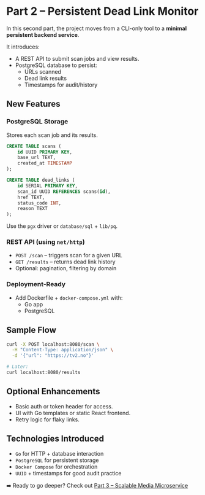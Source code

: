 # Part 2 – Persistent Dead Link Monitor

In this second part, the project moves from a CLI-only tool to a **minimal persistent backend service**.

It introduces:
- A REST API to submit scan jobs and view results.
- PostgreSQL database to persist:
  - URLs scanned
  - Dead link results
  - Timestamps for audit/history

## New Features

### PostgreSQL Storage

Stores each scan job and its results.

```sql
CREATE TABLE scans (
    id UUID PRIMARY KEY,
    base_url TEXT,
    created_at TIMESTAMP
);

CREATE TABLE dead_links (
    id SERIAL PRIMARY KEY,
    scan_id UUID REFERENCES scans(id),
    href TEXT,
    status_code INT,
    reason TEXT
);
```

Use the `pgx` driver or `database/sql` + `lib/pq`.

### REST API (using `net/http`)

- `POST /scan` – triggers scan for a given URL
- `GET /results` – returns dead link history
- Optional: pagination, filtering by domain

###  Deployment-Ready

* Add Dockerfile + `docker-compose.yml` with:
  * Go app
  * PostgreSQL

## Sample Flow

```bash
curl -X POST localhost:8080/scan \
  -H "Content-Type: application/json" \
  -d '{"url": "https://tv2.no"}'

# Later:
curl localhost:8080/results
```

## Optional Enhancements

* Basic auth or token header for access.
* UI with Go templates or static React frontend.
* Retry logic for flaky links.

## Technologies Introduced

* `Go` for HTTP + database interaction
* `PostgreSQL` for persistent storage
* `Docker Compose` for orchestration
* `UUID` + timestamps for good audit practice

➡️ Ready to go deeper? Check out [Part 3 – Scalable Media Microservice](./part3.md)